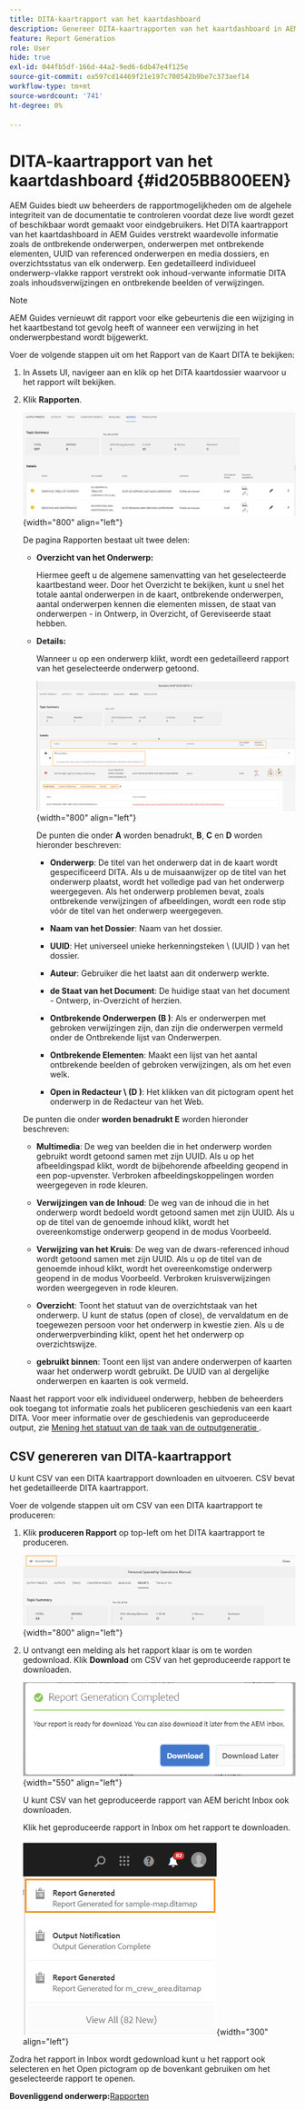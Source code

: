 ```yaml
---
title: DITA-kaartrapport van het kaartdashboard
description: Genereer DITA-kaartrapporten van het kaartdashboard in AEM Guides. Leer hoe te om CSV van een DITA kaartrapport te produceren.
feature: Report Generation
role: User
hide: true
exl-id: 044fb5df-166d-44a2-9ed6-6db47e4f125e
source-git-commit: ea597cd14469f21e197c700542b9be7c373aef14
workflow-type: tm+mt
source-wordcount: '741'
ht-degree: 0%

---
```


# DITA-kaartrapport van het kaartdashboard {#id205BB800EEN}

AEM Guides biedt uw beheerders de rapportmogelijkheden om de algehele integriteit van de documentatie te controleren voordat deze live wordt gezet of beschikbaar wordt gemaakt voor eindgebruikers. Het DITA kaartrapport van het kaartdashboard in AEM Guides verstrekt waardevolle informatie zoals de ontbrekende onderwerpen, onderwerpen met ontbrekende elementen, UUID van referenced onderwerpen en media dossiers, en overzichtsstatus van elk onderwerp. Een gedetailleerd individueel onderwerp-vlakke rapport verstrekt ook inhoud-verwante informatie DITA zoals inhoudsverwijzingen en ontbrekende beelden of verwijzingen.

>[!NOTE]
>
> AEM Guides vernieuwt dit rapport voor elke gebeurtenis die een wijziging in het kaartbestand tot gevolg heeft of wanneer een verwijzing in het onderwerpbestand wordt bijgewerkt.

Voer de volgende stappen uit om het Rapport van de Kaart DITA te bekijken:

1. In Assets UI, navigeer aan en klik op het DITA kaartdossier waarvoor u het rapport wilt bekijken.

1. Klik **Rapporten**.

   ![](images/reports-page-uuid.png){width="800" align="left"}

   De pagina Rapporten bestaat uit twee delen:

   - **Overzicht van het Onderwerp:**

     Hiermee geeft u de algemene samenvatting van het geselecteerde kaartbestand weer. Door het Overzicht te bekijken, kunt u snel het totale aantal onderwerpen in de kaart, ontbrekende onderwerpen, aantal onderwerpen kennen die elementen missen, de staat van onderwerpen - in Ontwerp, in Overzicht, of Gereviseerde staat hebben.

   - **Details:**

     Wanneer u op een onderwerp klikt, wordt een gedetailleerd rapport van het geselecteerde onderwerp getoond.

     ![](images/detailed-report-uuid.png){width="800" align="left"}

     De punten die onder **A** worden benadrukt, **B**, **C** en **D** worden hieronder beschreven:

      - **Onderwerp**: De titel van het onderwerp dat in de kaart wordt gespecificeerd DITA. Als u de muisaanwijzer op de titel van het onderwerp plaatst, wordt het volledige pad van het onderwerp weergegeven. Als het onderwerp problemen bevat, zoals ontbrekende verwijzingen of afbeeldingen, wordt een rode stip vóór de titel van het onderwerp weergegeven.

      - **Naam van het Dossier**: Naam van het dossier.

      - **UUID**: Het universeel unieke herkenningsteken \ (UUID \) van het dossier.

      - **Auteur**: Gebruiker die het laatst aan dit onderwerp werkte.

      - **de Staat van het Document**: De huidige staat van het document - Ontwerp, in-Overzicht of herzien.

      - **Ontbrekende Onderwerpen \(B \)**: Als er onderwerpen met gebroken verwijzingen zijn, dan zijn die onderwerpen vermeld onder de Ontbrekende lijst van Onderwerpen.

      - **Ontbrekende Elementen**: Maakt een lijst van het aantal ontbrekende beelden of gebroken verwijzingen, als om het even welk.

      - **Open in Redacteur \ (D \)**: Het klikken van dit pictogram opent het onderwerp in de Redacteur van het Web.


   De punten die onder **worden benadrukt E** worden hieronder beschreven:

   - **Multimedia**: De weg van beelden die in het onderwerp worden gebruikt wordt getoond samen met zijn UUID. Als u op het afbeeldingspad klikt, wordt de bijbehorende afbeelding geopend in een pop-upvenster. Verbroken afbeeldingskoppelingen worden weergegeven in rode kleuren.

   - **Verwijzingen van de Inhoud**: De weg van de inhoud die in het onderwerp wordt bedoeld wordt getoond samen met zijn UUID. Als u op de titel van de genoemde inhoud klikt, wordt het overeenkomstige onderwerp geopend in de modus Voorbeeld.

   - **Verwijzing van het Kruis**: De weg van de dwars-referenced inhoud wordt getoond samen met zijn UUID. Als u op de titel van de genoemde inhoud klikt, wordt het overeenkomstige onderwerp geopend in de modus Voorbeeld. Verbroken kruisverwijzingen worden weergegeven in rode kleuren.

   - **Overzicht**: Toont het statuut van de overzichtstaak van het onderwerp. U kunt de status \(open of close\), de vervaldatum en de toegewezen persoon voor het onderwerp in kwestie zien. Als u de onderwerpverbinding klikt, opent het het onderwerp op overzichtswijze.

   - **gebruikt binnen**: Toont een lijst van andere onderwerpen of kaarten waar het onderwerp wordt gebruikt. De UUID van al dergelijke onderwerpen en kaarten is ook vermeld.

Naast het rapport voor elk individueel onderwerp, hebben de beheerders ook toegang tot informatie zoals het publiceren geschiedenis van een kaart DITA. Voor meer informatie over de geschiedenis van geproduceerde output, zie [ Mening het statuut van de taak van de outputgeneratie ](generate-output-for-a-dita-map.md#viewing_output_history).

## CSV genereren van DITA-kaartrapport

U kunt CSV van een DITA kaartrapport downloaden en uitvoeren. CSV bevat het gedetailleerde DITA kaartrapport.

Voer de volgende stappen uit om CSV van een DITA kaartrapport te produceren:

1. Klik **produceren Rapport** op top-left om het DITA kaartrapport te produceren.

   ![](images/generate-DITA-map-report.png){width="800" align="left"}

1. U ontvangt een melding als het rapport klaar is om te worden gedownload. Klik **Download** om CSV van het geproduceerde rapport te downloaden.

   ![](images/download-report-dialog.png){width="550" align="left"}


   U kunt CSV van het geproduceerde rapport van AEM bericht Inbox ook downloaden.

   Klik het geproduceerde rapport in Inbox om het rapport te downloaden.

   ![](images/report-inbox--notification.png){width="300" align="left"}

Zodra het rapport in Inbox wordt gedownload kunt u het rapport ook selecteren en het Open pictogram op de bovenkant gebruiken om het geselecteerde rapport te openen.

**Bovenliggend onderwerp:**&#x200B;[ Rapporten ](reports-intro.md)
